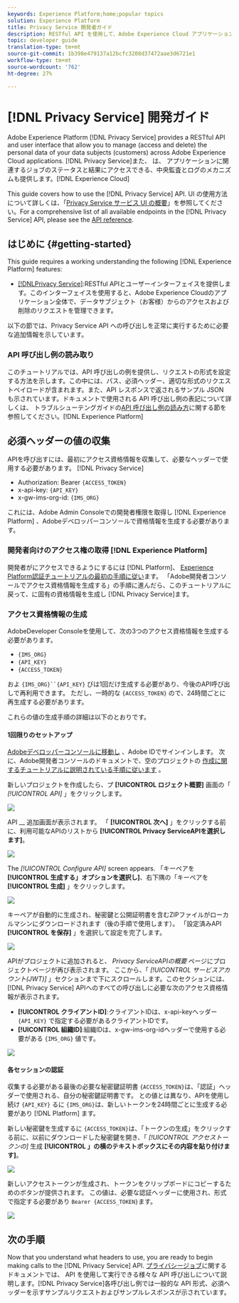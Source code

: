 ```yaml
---
keywords: Experience Platform;home;popular topics
solution: Experience Platform
title: Privacy Service 開発者ガイド
description: RESTful API を使用して、Adobe Experience Cloud アプリケーション全体でデータサブジェクトの個人データを管理します。
topic: developer guide
translation-type: tm+mt
source-git-commit: 1b398e479137a12bcfc3208d37472aae3d6721e1
workflow-type: tm+mt
source-wordcount: '762'
ht-degree: 27%

---
```



# [!DNL Privacy Service] 開発ガイド

Adobe Experience Platform [!DNL Privacy Service] provides a RESTful API and user interface that allow you to manage (access and delete) the personal data of your data subjects (customers) across Adobe Experience Cloud applications. [!DNL Privacy Service]また、 は、 アプリケーションに関連するジョブのステータスと結果にアクセスできる、中央監査とログのメカニズムも提供します。[!DNL Experience Cloud]

This guide covers how to use the [!DNL Privacy Service] API. UI の使用方法について詳しくは、「[Privacy Service サービス UI の概要](../ui/overview.md)」を参照してください。For a comprehensive list of all available endpoints in the [!DNL Privacy Service] API, please see the [API reference](https://www.adobe.io/apis/experiencecloud/gdpr/api-reference.html).

## はじめに {#getting-started}

This guide requires a working understanding the following [!DNL Experience Platform] features:

* [[!DNLPrivacy Service]](../home.md):RESTful APIとユーザーインターフェイスを提供します。このインターフェイスを使用すると、Adobe Experience Cloudのアプリケーション全体で、データサブジェクト（お客様）からのアクセスおよび削除のリクエストを管理できます。

以下の節では、Privacy Service API への呼び出しを正常に実行するために必要な追加情報を示しています。

### API 呼び出し例の読み取り

このチュートリアルでは、API 呼び出しの例を提供し、リクエストの形式を設定する方法を示します。この中には、パス、必須ヘッダー、適切な形式のリクエストペイロードが含まれます。また、API レスポンスで返されるサンプル JSON も示されています。ドキュメントで使用される API 呼び出し例の表記について詳しくは、 トラブルシューテングガイドの[API 呼び出し例の読み方](../../landing/troubleshooting.md)に関する節を参照してください。[!DNL Experience Platform]

## 必須ヘッダーの値の収集

APIを呼び出すには、最初にアクセス資格情報を収集して、必要なヘッダーで使用する必要があります。 [!DNL Privacy Service]

* Authorization: Bearer `{ACCESS_TOKEN}`
* x-api-key: `{API_KEY}`
* x-gw-ims-org-id: `{IMS_ORG}`

これには、Adobe Admin Consoleでの開発者権限を取得し [!DNL Experience Platform] 、Adobeデベロッパーコンソールで資格情報を生成する必要があります。

### 開発者向けのアクセス権の取得 [!DNL Experience Platform]

開発者がにアクセスできるようにするには [!DNL Platform]、 [Experience Platform認証チュートリアルの最初の手順に従い](../../tutorials/authentication.md)ます。 「Adobe開発者コンソールでアクセス資格情報を生成する」の手順に進んだら、このチュートリアルに戻って、に固有の資格情報を生成し [!DNL Privacy Service]ます。

### アクセス資格情報の生成

AdobeDeveloper Consoleを使用して、次の3つのアクセス資格情報を生成する必要があります。

* `{IMS_ORG}`
* `{API_KEY}`
* `{ACCESS_TOKEN}`

およ `{IMS_ORG}``{API_KEY}` びは1回だけ生成する必要があり、今後のAPI呼び出しで再利用できます。 ただし、一時的な `{ACCESS_TOKEN}` ので、24時間ごとに再生成する必要があります。

これらの値の生成手順の詳細は以下のとおりです。

#### 1回限りのセットアップ

[Adobeデベロッパーコンソールに移動し](https://www.adobe.com/go/devs_console_ui) 、Adobe IDでサインインします。 次に、Adobe開発者コンソールのドキュメントで、空のプロジェクトの [作成に関するチュートリアルに説明されている手順に従います](https://www.adobe.io/apis/experienceplatform/console/docs.html#!AdobeDocs/adobeio-console/master/projects-empty.md) 。

新しいプロジェクトを作成したら、プ **[!UICONTROL ロジェクト概要]** 画面の「 _[!UICONTROL API]_ 」をクリックします。

![](../images/api/getting-started/add-api-button.png)

API __ 追加画面が表示されます。 「 **[!UICONTROL 次へ]** 」をクリックする前に、利用可能なAPIのリストから **[!UICONTROL Privacy ServiceAPIを選択します]**。

![](../images/api/getting-started/add-privacy-service-api.png)

The _[!UICONTROL Configure API]_ screen appears. 「キーペアを **[!UICONTROL 生成する」オプションを選択し]**、右下隅の「キーペアを **[!UICONTROL 生成]** 」をクリックします。

![](../images/api/getting-started/generate-key-pair.png)

キーペアが自動的に生成され、秘密鍵と公開証明書を含むZIPファイルがローカルマシンにダウンロードされます（後の手順で使用します）。 「設定済みAPI **[!UICONTROL を保存]** 」を選択して設定を完了します。

![](../images/api/getting-started/key-pair-generated.png)

APIがプロジェクトに追加されると、 _Privacy ServiceAPIの概要_ ページにプロジェクトページが再び表示されます。 ここから、「 _[!UICONTROL サービスアカウント(JWT)]_ 」セクションまで下にスクロールします。このセクションには、 [!DNL Privacy Service] APIへのすべての呼び出しに必要な次のアクセス資格情報が表示されます。

* **[!UICONTROL クライアントID]**:クライアントIDは、x-api-keyヘッダー `{API_KEY}` で指定する必要があるクライアントIDです。
* **[!UICONTROL 組織ID]**:組織IDは、x-gw-ims-org-idヘッダーで使用する必要がある `{IMS_ORG}` 値です。

![](../images/api/getting-started/jwt-credentials.png)

#### 各セッションの認証

収集する必要がある最後の必要な秘密鍵証明書 `{ACCESS_TOKEN}`は、「認証」ヘッダーで使用される、自分の秘密鍵証明書です。 との値とは異なり、APIを使用し続け `{API_KEY}` るに `{IMS_ORG}`は、新しいトークンを24時間ごとに生成する必要があり [!DNL Platform] ます。

新しい秘密鍵を生成するに `{ACCESS_TOKEN}`は、「トークンの生成」をクリックする前に、以前にダウンロードした秘密鍵を開き、「 _[!UICONTROL アクセストークンの]_ 生成 **[!UICONTROL 」の横のテキストボックスにその内容を貼り付けます]**。

![](../images/api/getting-started/paste-private-key.png)

新しいアクセストークンが生成され、トークンをクリップボードにコピーするためのボタンが提供されます。 この値は、必要な認証ヘッダーに使用され、形式で指定する必要があり `Bearer {ACCESS_TOKEN}`ます。

![](../images/api/getting-started/generated-access-token.png)

## 次の手順

Now that you understand what headers to use, you are ready to begin making calls to the [!DNL Privacy Service] API. [プライバシージョブ](privacy-jobs.md)に関するドキュメントでは、 API を使用して実行できる様々な API 呼び出しについて説明します。[!DNL Privacy Service]各呼び出し例では一般的な API 形式、必須ヘッダーを示すサンプルリクエストおよびサンプルレスポンスが示されています。
